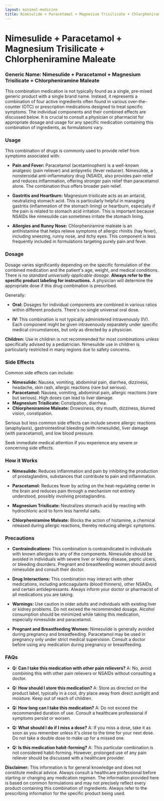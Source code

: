 ```yaml
---
layout: minimal-medicine
title: Nimesulide + Paracetamol + Magnesium Trisilicate + Chlorpheniramine Maleate
---
```


# Nimesulide + Paracetamol + Magnesium Trisilicate + Chlorpheniramine Maleate
### Generic Name: Nimesulide + Paracetamol + Magnesium Trisilicate + Chlorpheniramine Maleate

This combination medication is not typically found as a single, pre-mixed generic product with a single brand name.  Instead, it represents a combination of four active ingredients often found in various over-the-counter (OTC) or prescription medications designed to treat specific symptoms.  The individual components and their combined effects are discussed below.  It is crucial to consult a physician or pharmacist for appropriate dosage and usage for any specific medication containing this combination of ingredients, as formulations vary.


### Usage

This combination of drugs is commonly used to provide relief from symptoms associated with:

* **Pain and Fever:** Paracetamol (acetaminophen) is a well-known analgesic (pain reliever) and antipyretic (fever reducer). Nimesulide, a nonsteroidal anti-inflammatory drug (NSAID), also provides pain relief and reduces inflammation, offering stronger pain relief than paracetamol alone. The combination thus offers broader pain relief.

* **Gastritis and Heartburn:** Magnesium trisilicate acts as an antacid, neutralizing stomach acid.  This is particularly helpful in managing gastritis (inflammation of the stomach lining) or heartburn, especially if the pain is related to stomach acid irritation.  This is important because NSAIDs like nimesulide can sometimes irritate the stomach lining.

* **Allergies and Runny Nose:** Chlorpheniramine maleate is an antihistamine that helps relieve symptoms of allergic rhinitis (hay fever), including sneezing, runny nose, and itchy eyes. This component is less frequently included in formulations targeting purely pain and fever.


### Dosage

Dosage varies significantly depending on the specific formulation of the combined medication and the patient's age, weight, and medical conditions. There is *no standard universally applicable dosage*.  **Always refer to the specific product labeling for instructions.**  A physician will determine the appropriate dose if this drug combination is prescribed.

Generally:

* **Oral:** Dosages for individual components are combined in various ratios within different products.  There's no single universal oral dose.

* **IV:** This combination is not typically administered intravenously (IV).  Each component might be given intravenously separately under specific medical circumstances, but only as directed by a physician.

**Children:** Use in children is not recommended for most combinations unless specifically advised by a pediatrician. Nimesulide use in children is particularly restricted in many regions due to safety concerns.


### Side Effects

Common side effects can include:

* **Nimesulide:**  Nausea, vomiting, abdominal pain, diarrhea, dizziness, headache, skin rash, allergic reactions (rare but serious).
* **Paracetamol:**  Nausea, vomiting, abdominal pain, allergic reactions (rare but serious).  High doses can lead to liver damage.
* **Magnesium Trisilicate:**  Constipation, diarrhea.
* **Chlorpheniramine Maleate:**  Drowsiness, dry mouth, dizziness, blurred vision, constipation.

Serious but less common side effects can include severe allergic reactions (anaphylaxis), gastrointestinal bleeding (with nimesulide), liver damage (with paracetamol), and low blood pressure.


Seek immediate medical attention if you experience any severe or concerning side effects.


### How it Works

* **Nimesulide:**  Reduces inflammation and pain by inhibiting the production of prostaglandins, substances that contribute to pain and inflammation.

* **Paracetamol:**  Reduces fever by acting on the heat-regulating center in the brain and reduces pain through a mechanism not entirely understood, possibly involving prostaglandins.

* **Magnesium Trisilicate:**  Neutralizes stomach acid by reacting with hydrochloric acid to form less harmful salts.

* **Chlorpheniramine Maleate:**  Blocks the action of histamine, a chemical released during allergic reactions, thereby reducing allergic symptoms.


### Precautions

* **Contraindications:**  This combination is contraindicated in individuals with known allergies to any of the components. Nimesulide should be avoided in individuals with severe liver or kidney disease, peptic ulcers, or bleeding disorders.  Pregnant and breastfeeding women should avoid nimesulide and consult their doctor.

* **Drug Interactions:**  This combination may interact with other medications, including anticoagulants (blood thinners), other NSAIDs, and certain antidepressants.  Always inform your doctor or pharmacist of all medications you are taking.

* **Warnings:**  Use caution in older adults and individuals with existing liver or kidney problems.  Do not exceed the recommended dosage.  Alcohol consumption should be minimized while taking this medication, especially nimesulide and paracetamol.

* **Pregnant and Breastfeeding Women:**  Nimesulide is generally avoided during pregnancy and breastfeeding. Paracetamol may be used in pregnancy only under strict medical supervision. Consult a doctor before using any medication during pregnancy or breastfeeding.



### FAQs

* **Q: Can I take this medication with other pain relievers?** A: No, avoid combining this with other pain relievers or NSAIDs without consulting a doctor.

* **Q: How should I store this medication?** A: Store as directed on the product label, typically in a cool, dry place away from direct sunlight and moisture. Keep out of reach of children.

* **Q: How long can I take this medication?** A:  Do not exceed the recommended duration of use.  Consult a healthcare professional if symptoms persist or worsen.

* **Q: What should I do if I miss a dose?** A: If you miss a dose, take it as soon as you remember unless it's close to the time for your next dose. Do not take a double dose to make up for a missed one.

* **Q:  Is this medication habit-forming?**  A:  This particular combination is not considered habit-forming.  However, prolonged use of any pain reliever should be discussed with a healthcare provider.

**Disclaimer:** This information is for general knowledge and does not constitute medical advice. Always consult a healthcare professional before starting or changing any medication regimen.  The information provided here is based on common formulations and may not precisely reflect every product containing this combination of ingredients.  Always refer to the prescribing information for the specific product being used.
